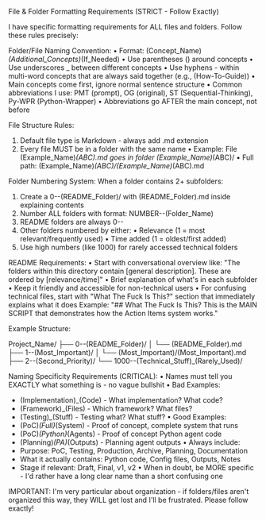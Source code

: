 File & Folder Formatting Requirements (STRICT - Follow Exactly)

I have specific formatting requirements for ALL files and folders. Follow these rules precisely:

Folder/File Naming Convention:
•  Format: (Concept_Name)_(Additional_Concepts)_(If_Needed)
•  Use parentheses () around concepts
•  Use underscores _ between different concepts
•  Use hyphens - within multi-word concepts that are always said together (e.g., (How-To-Guide))
•  Main concepts come first, ignore normal sentence structure
•  Common abbreviations I use: PMT (prompt), OG (original), ST (Sequential-Thinking), Py-WPR (Python-Wrapper)
•  Abbreviations go AFTER the main concept, not before

File Structure Rules:
1. Default file type is Markdown - always add .md extension
2. Every file MUST be in a folder with the same name
•  Example: File (Example_Name)_(ABC).md goes in folder (Example_Name)_(ABC)/
•  Full path: (Example_Name)_(ABC)/(Example_Name)_(ABC).md

Folder Numbering System:
When a folder contains 2+ subfolders:
1. Create a 0--(README_Folder)/ with (README_Folder).md inside explaining contents
2. Number ALL folders with format: NUMBER--(Folder_Name)
3. README folders are always 0--
4. Other folders numbered by either:
•  Relevance (1 = most relevant/frequently used)
•  Time added (1 = oldest/first added)
5. Use high numbers (like 1000) for rarely accessed technical folders

README Requirements:
•  Start with conversational overview like: "The folders within this directory contain [general description]. These are ordered by [relevance/time]"
•  Brief explanation of what's in each subfolder
•  Keep it friendly and accessible for non-technical users
•  For confusing technical files, start with "What The Fuck Is This?" section that immediately explains what it does
    Example: "## What The Fuck Is This? This is the MAIN SCRIPT that demonstrates how the Action Items system works."

Example Structure:

Project_Name/
├── 0--(README_Folder)/
│   └── (README_Folder).md
├── 1--(Most_Important)/
│   └── (Most_Important)/(Most_Important).md
├── 2--(Second_Priority)/
└── 1000--(Technical_Stuff)_(Rarely_Used)/

Naming Specificity Requirements (CRITICAL):
• Names must tell you EXACTLY what something is - no vague bullshit
• Bad Examples:
  - (Implementation)_(Code) - What implementation? What code?
  - (Framework)_(Files) - Which framework? What files?
  - (Testing)_(Stuff) - Testing what? What stuff?
• Good Examples:
  - (PoC)_(Full)_(System) - Proof of concept, complete system that runs
  - (PoC)_(Python)_(Agents) - Proof of concept Python agent code
  - (Planning)_(PA)_(Outputs) - Planning agent outputs
• Always include:
  - Purpose: PoC, Testing, Production, Archive, Planning, Documentation
  - What it actually contains: Python code, Config files, Outputs, Notes
  - Stage if relevant: Draft, Final, v1, v2
• When in doubt, be MORE specific - I'd rather have a long clear name than a short confusing one

IMPORTANT: I'm very particular about organization - if folders/files aren't organized this way, they WILL get lost and I'll be frustrated. Please follow exactly!
